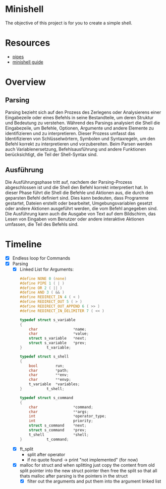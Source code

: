 # Minishell
The objective of this project is for you to create a simple shell.

# Resources
- [pipes](https://reactive.so/post/42-a-comprehensive-guide-to-pipex)
- [minishell guide](https://achrafbelarif.medium.com/42cursus-minishell-29cd25f972e6)

# Overview
## Parsing
Parsing bezieht sich auf den Prozess des Zerlegens oder Analysierens einer Eingabezeile oder eines Befehls in seine Bestandteile, um deren Struktur und Bedeutung zu verstehen.
Während des Parsings analysiert die Shell die Eingabezeile, um Befehle, Optionen, Argumente und andere Elemente zu identifizieren und zu interpretieren.
Dieser Prozess umfasst das Identifizieren von Schlüsselwörtern, Symbolen und Syntaxregeln, um den Befehl korrekt zu interpretieren und vorzubereiten.
Beim Parsen werden auch Variablenersetzung, Befehlsausführung und andere Funktionen berücksichtigt, die Teil der Shell-Syntax sind.

## Ausführung
Die Ausführungsphase tritt auf, nachdem der Parsing-Prozess abgeschlossen ist und die Shell den Befehl korrekt interpretiert hat.
In dieser Phase führt die Shell die Befehle und Aktionen aus, die durch den geparsten Befehl definiert sind.
Dies kann bedeuten, dass Programme gestartet, Dateien erstellt oder bearbeitet, Umgebungsvariablen gesetzt oder andere Aktionen ausgeführt werden, die vom Befehl angegeben sind.
Die Ausführung kann auch die Ausgabe von Text auf dem Bildschirm, das Lesen von Eingaben vom Benutzer oder andere interaktive Aktionen umfassen, die Teil des Befehls sind.

# Timeline
- [x] Endless loop for Commands
- [x] Parsing
	- [x] Linked List for Arguments:
		```c
		#define NONE 0 (none)
		#define PIPE 1 ( | )
		#define OR 2 ( || )
		#define AND 3 ( && )
		#define REDIRECT_IN 4 ( < )
		#define REDIRECT_OUT 5 ( > )
		#define REDIRECT_OUT_APPEND 6 ( >> )
		#define REDIRECT_IN_DELIMITER 7 ( << )

		typedef struct s_variable
		{
			char				*name;
			char				*value;
			struct s_variable	*next;
			struct s_variable	*prev;
		}			t_variable;

		typedef struct s_shell
		{
			bool		run;
			char		*path;
			char		**env;
			char		**envp;
			t_variable	*variables;
		}			t_shell;

		typedef struct s_command
		{
			char				*command;
			char				**args;
			int					*operator_type;
			int					priority;
			struct s_command	*next;
			struct s_command	*prev;
			t_shell				*shell;
		}			t_command;
		```
	- [x]  ft_split
		- split after operator
		- if no quote found -> print "not implemented" (for now)
	- [x] malloc for struct and when splitting just copy the content from old split pointer into the new struct pointer then free the split so that all thats malloc after parsing is the pointers in the struct
        - [x] filter out the arguments and put them into the argument linked list
